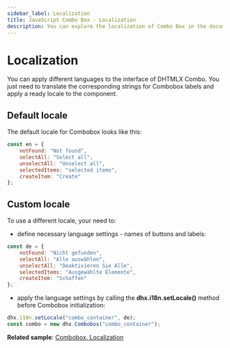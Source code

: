```yaml
---
sidebar_label: Localization
title: JavaScript Combo Box - Localization 
description: You can explore the localization of Combo Box in the documentation of the DHTMLX JavaScript UI library. Browse developer guides and API reference, try out code examples and live demos, and download a free 30-day evaluation version of DHTMLX Suite 7.
---
```


# Localization

You can apply different languages to the interface of DHTMLX Combo. You just need to translate the corresponding strings for Combobox labels and apply a ready locale to the component.

## Default locale

The default locale for Combobox looks like this:

~~~js
const en = {
	notFound: "Not found",
    selectAll: "Select all",
    unselectAll: "Unselect all",
    selectedItems: "selected items",
	createItem: "Create"
};
~~~

## Custom locale

To use a different locale, your need to:

- define necessary language settings - names of buttons and labels:

~~~js
const de = {
	notFound: "Nicht gefunden",
    selectAll: "Alle auswählen",
    unselectAll: "Deaktivieren Sie Alle",
    selectedItems: "Ausgewählte Elemente",
	createItem: "Schaffen"
};
~~~

- apply the language settings by calling the **dhx.i18n.setLocale()** method before Combobox initialization:

~~~js
dhx.i18n.setLocale("combo_container", de);
const combo = new dhx.Combobox("combo_container");
~~~

**Related sample**: [Combobox. Localization](https://snippet.dhtmlx.com/cnj0j9g0)
